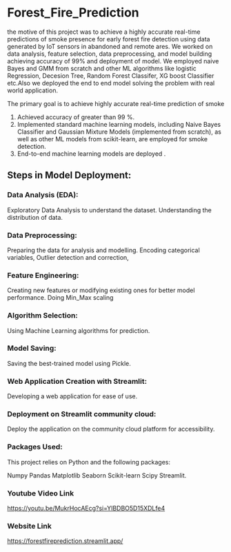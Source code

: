 # Forest_Fire_Prediction

the motive of this project was to achieve a highly accurate real-time predictions of smoke presence for early forest fire detection using data generated by IoT sensors in abandoned and remote ares. We worked on data analysis, feature selection, data preprocessing, and model building achieving accuracy of 99% and deployment of model. We employed naive Bayes and GMM from scratch and other ML algorithms like logistic Regression, Decesion Tree, Random Forest Classifer, XG boost Classifier  etc.Also we deployed the end to end model solving the problem with real world application.

The primary goal is to achieve highly accurate real-time prediction of smoke
1. Achieved accuracy of greater than 99 %.
2. Implemented standard machine learning models, including Naive Bayes Classifier and Gaussian Mixture Models (implemented from scratch), as well as other ML models from scikit-learn, are employed for smoke detection.
3. End-to-end machine learning models are deployed .

## Steps in Model Deployment:

### Data Analysis (EDA): 
Exploratory Data Analysis to understand the dataset. Understanding the distribution of data.

### Data Preprocessing: 
Preparing the data for analysis and modelling. Encoding categorical variables, Outlier detection and correction,

### Feature Engineering: 
Creating new features or modifying existing ones for better model performance. Doing Min_Max scaling

### Algorithm Selection: 
Using Machine Learning algorithms for prediction.

### Model Saving: 
Saving the best-trained model using Pickle.

### Web Application Creation with Streamlit: 
Developing a web application for ease of use.

### Deployment on Streamlit community cloud: 
Deploy the application on the community cloud platform for accessibility.

### Packages Used:
This project relies on Python and the following packages:

Numpy Pandas Matplotlib Seaborn Scikit-learn Scipy Streamlit.

### Youtube Video Link
https://youtu.be/MukrHocAEcg?si=YIBDBO5D15XDLfe4

### Website Link
https://forestfireprediction.streamlit.app/
